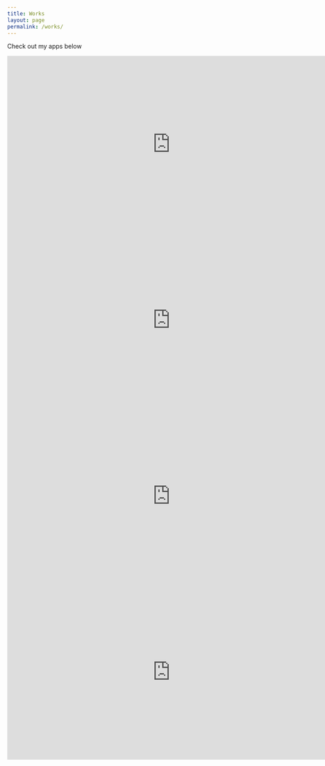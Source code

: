 ```yaml
---
title: Works
layout: page
permalink: /works/
---
```


Check out my apps below<br/>

<iframe style="border: none;" src="https://cards.producthunt.com/cards/posts/64945?v=1" width="750" height="405" frameborder="0" scrolling="no" allowfullscreen></iframe>

<iframe style="border: none;" src="https://cards.producthunt.com/cards/posts/86896?v=1" width="750" height="405" frameborder="0" scrolling="no" allowfullscreen></iframe>

<iframe style="border: none;" src="https://cards.producthunt.com/cards/posts/83241?v=1" width="750" height="405" frameborder="0" scrolling="no" allowfullscreen></iframe>

<iframe style="border: none;" src="https://cards.producthunt.com/cards/posts/68309?v=1" width="750" height="405" frameborder="0" scrolling="no" allowfullscreen></iframe>